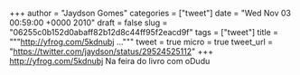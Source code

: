 
+++
author = "Jaydson Gomes"
categories = ["tweet"]
date = "Wed Nov 03 00:59:00 +0000 2010"
draft = false
slug = "06255c0b152d0abaff82b12d8c44ff95f2eacd9f"
tags = ["tweet"]
title = """http://yfrog.com/5kdnubj ..."""
tweet = true
micro = true
tweet_url = "https://twitter.com/jaydson/status/29524525112"
+++
http://yfrog.com/5kdnubj Na feira do livro com oDudu
